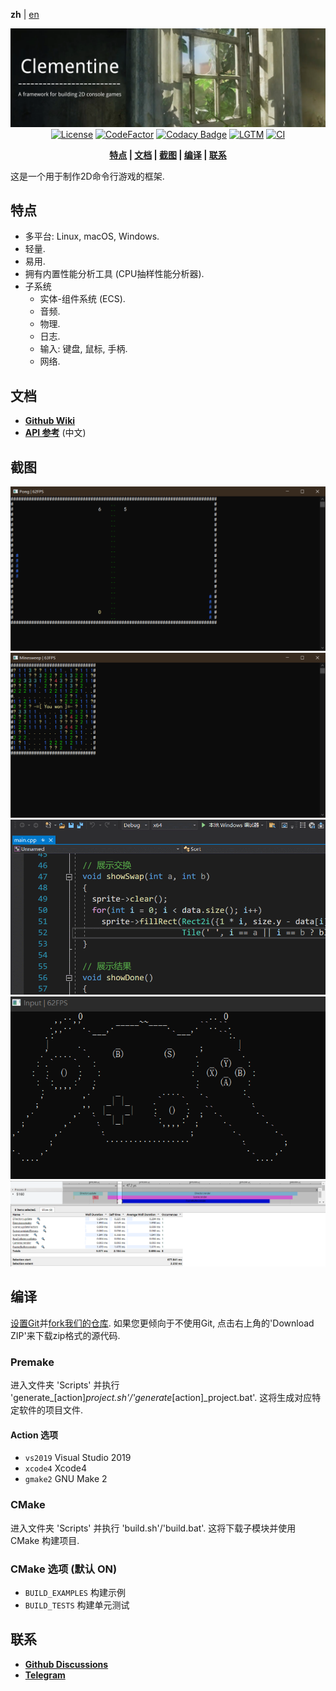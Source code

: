 **zh** | [en]

<div align="center">

![Banner](Docs/pictures/banner.png)
[![License](https://img.shields.io/github/license/ShenMian/Clementine)](https://github.com/ShenMian/Clementine/blob/master/LICENSE)
[![CodeFactor](https://www.codefactor.io/repository/github/shenmian/clementine/badge)](https://www.codefactor.io/repository/github/shenmian/clementine)
[![Codacy Badge](https://api.codacy.com/project/badge/Grade/c09e10a19377466b99cc74d4f43ac214)](https://app.codacy.com/gh/ShenMian/Clementine?utm_source=github.com&utm_medium=referral&utm_content=ShenMian/Clementine&utm_campaign=Badge_Grade_Settings)
[![LGTM](https://img.shields.io/lgtm/grade/cpp/g/ShenMian/Clementine.svg?logo=lgtm&logoWidth=18)](https://lgtm.com/projects/g/ShenMian/Clementine/context:cpp)
[![CI](https://github.com/ShenMian/Clementine/actions/workflows/ci.yml/badge.svg)](https://github.com/ShenMian/Clementine/actions/workflows/ci.yml)

**[特点](#特点) | [文档](#文档) | [截图](#截图) | [编译](#编译) | [联系](#联系)**

</div>

这是一个用于制作2D命令行游戏的框架.  

特点
----
- 多平台: Linux, macOS, Windows.
- 轻量.
- 易用.
- 拥有内置性能分析工具 (CPU抽样性能分析器).
- 子系统
  - 实体-组件系统 (ECS).
  - 音频.
  - 物理.
  - 日志.
  - 输入: 键盘, 鼠标, 手柄.
  - 网络.

文档
----
- **[Github Wiki]**
- **[API 参考]** (中文)

截图
----
![Pong](Docs/pictures/pong.png)
![Minesweeper](Docs/pictures/minesweeper.png)
![Sort](Docs/pictures/sort.gif)
![Gamepad](Docs/pictures/gamepad.gif)
![Profiler](Docs/pictures/profiler.png)

编译
----
[设置Git]并[fork我们的仓库]. 如果您更倾向于不使用Git, 点击右上角的'Download ZIP'来下载zip格式的源代码.

### Premake
进入文件夹 'Scripts' 并执行 'generate_[action]_project.sh'/'generate_[action]_project.bat'. 这将生成对应特定软件的项目文件.

#### Action 选项
- `vs2019` Visual Studio 2019
- `xcode4` Xcode4
- `gmake2` GNU Make 2

### CMake
进入文件夹 'Scripts' 并执行 'build.sh'/'build.bat'. 这将下载子模块并使用 CMake 构建项目.

### CMake 选项 (默认 ON)
- `BUILD_EXAMPLES` 构建示例
- `BUILD_TESTS`    构建单元测试

联系
----
- **[Github Discussions]**
- **[Telegram]**

[en]:                 README.md
[github wiki]:        https://github.com/ShenMian/Clementine/wiki
[api 参考]:           https://shenmian.github.io/Clementine
[设置git]:            https://help.github.com/articles/set-up-git
[fork我们的仓库]:      https://help.github.com/articles/fork-a-repo
[github discussions]: https://github.com/ShenMian/Clementine/discussions
[telegram]:           https://t.me/shenmian

